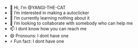- 👋 Hi, I’m @YANGI-THE-CAT
- 👀 I’m interested in making a autoclicker
- 🌱 I’m currently learning nothing about it
- 💞️ I’m looking to collaborate with somebody who can help me
- 📫 I dont know how you can reach me
- 😄 Pronouns: I dont have one
- ⚡ Fun fact: I dont have one

<!---
YANGI-THE-CAT/YANGI-THE-CAT is a ✨ special ✨ repository because its `README.md` (this file) appears on your GitHub profile.
You can click the Preview link to take a look at your changes.
--->
